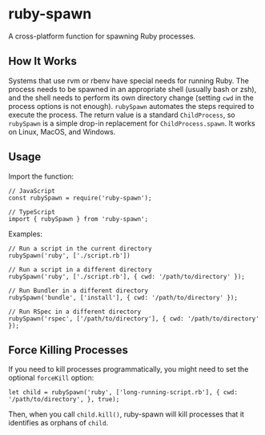 # ruby-spawn

A cross-platform function for spawning Ruby processes.

## How It Works

Systems that use rvm or rbenv have special needs for running Ruby. The process needs to be spawned in an appropriate shell (usually bash or zsh), and the shell needs to perform its own directory change (setting `cwd` in the process options is not enough). `rubySpawn` automates the steps required to execute the process. The return value is a standard `ChildProcess`, so `rubySpawn` is a simple drop-in replacement for `ChildProcess.spawn`. It works on Linux, MacOS, and Windows.

## Usage

Import the function:

```
// JavaScript
const rubySpawn = require('ruby-spawn');

// TypeScript
import { rubySpawn } from 'ruby-spawn';
```

Examples:

```
// Run a script in the current directory
rubySpawn('ruby', ['./script.rb'])

// Run a script in a different directory
rubySpawn('ruby', ['./script.rb'], { cwd: '/path/to/directory' });

// Run Bundler in a different directory
rubySpawn('bundle', ['install'], { cwd: '/path/to/directory' });

// Run RSpec in a different directory
rubySpawn('rspec', ['/path/to/directory'], { cwd: '/path/to/directory' });
```

## Force Killing Processes

If you need to kill processes programmatically, you might need to set the optional `forceKill` option:

```
let child = rubySpawn('ruby', ['long-running-script.rb'], { cwd: '/path/to/directory', }, true);
```

Then, when you call `child.kill()`, ruby-spawn will kill processes that it identifies as orphans of `child`.
